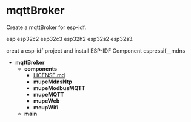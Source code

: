 # mqttBroker

Create a mqttBroker for esp-idf.

esp esp32c2 esp32c3 esp32h2 esp32s2 esp32s3.

creat a esp-idf project and install ESP-IDF Component espressif__mdns



- __mqttBroker__
    - __components__
      - [LICENSE.md](LICENSE)
      - __mupeMdnsNtp__
      - __mupeModbusMQTT__
      - __mupeMQTT__
      - __mupeWeb__
      - __meupWifi__
    - __main__
 